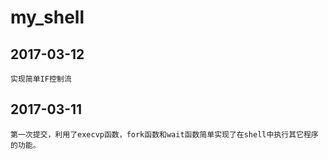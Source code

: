 # my_shell
## **2017-03-12**
	实现简单IF控制流

## **2017-03-11**
	第一次提交，利用了execvp函数，fork函数和wait函数简单实现了在shell中执行其它程序的功能。

